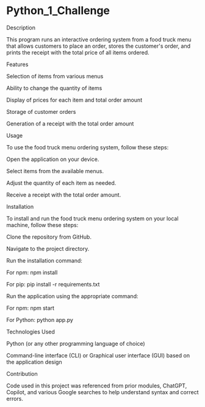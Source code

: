 # Python_1_Challenge

Description

This program runs an interactive ordering system from a food truck menu that allows customers to place an order, stores the customer's order, and prints the receipt with the total price of all items ordered.


Features

Selection of items from various menus

Ability to change the quantity of items

Display of prices for each item and total order amount

Storage of customer orders

Generation of a receipt with the total order amount


Usage

To use the food truck menu ordering system, follow these steps:


Open the application on your device.

Select items from the available menus.

Adjust the quantity of each item as needed.

Receive a receipt with the total order amount.


Installation

To install and run the food truck menu ordering system on your local machine, follow these steps:


Clone the repository from GitHub.

Navigate to the project directory.

Run the installation command:

For npm: npm install

For pip: pip install -r requirements.txt

Run the application using the appropriate command:

For npm: npm start

For Python: python app.py


Technologies Used

Python (or any other programming language of choice)

Command-line interface (CLI) or Graphical user interface (GUI) based on the application design


Contribution

Code used in this project was referenced from prior modules, ChatGPT, Copilot, and various Google searches to help understand syntax and correct errors.
